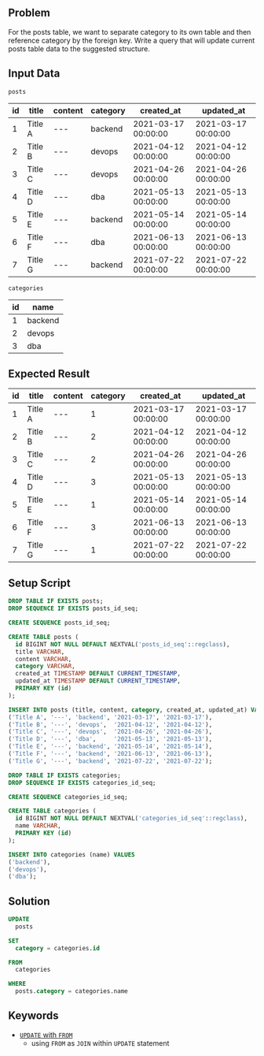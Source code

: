 ## Problem

For the posts table, we want to separate category to its own table and then reference category by the foreign key.
Write a query that will update current posts table data to the suggested structure.


## Input Data

`posts`

| id | title   | content | category | created_at          | updated_at          |
| -- | ------- | ------- | -------- | ------------------- | ------------------- |
| 1  | Title A | ---     | backend  | 2021-03-17 00:00:00 | 2021-03-17 00:00:00 |
| 2  | Title B | ---     | devops   | 2021-04-12 00:00:00 | 2021-04-12 00:00:00 |
| 3  | Title C | ---     | devops   | 2021-04-26 00:00:00 | 2021-04-26 00:00:00 |
| 4  | Title D | ---     | dba      | 2021-05-13 00:00:00 | 2021-05-13 00:00:00 |
| 5  | Title E | ---     | backend  | 2021-05-14 00:00:00 | 2021-05-14 00:00:00 |
| 6  | Title F | ---     | dba      | 2021-06-13 00:00:00 | 2021-06-13 00:00:00 |
| 7  | Title G | ---     | backend  | 2021-07-22 00:00:00 | 2021-07-22 00:00:00 |


`categories`

| id | name
| -- | -------
| 1  | backend
| 2  | devops
| 3  | dba


## Expected Result

| id | title   | content | category | created_at          | updated_at          |
| -- | ------- | ------- | -------- | ------------------- | ------------------- |
| 1  | Title A | ---     | 1        | 2021-03-17 00:00:00 | 2021-03-17 00:00:00 |
| 2  | Title B | ---     | 2        | 2021-04-12 00:00:00 | 2021-04-12 00:00:00 |
| 3  | Title C | ---     | 2        | 2021-04-26 00:00:00 | 2021-04-26 00:00:00 |
| 4  | Title D | ---     | 3        | 2021-05-13 00:00:00 | 2021-05-13 00:00:00 |
| 5  | Title E | ---     | 1        | 2021-05-14 00:00:00 | 2021-05-14 00:00:00 |
| 6  | Title F | ---     | 3        | 2021-06-13 00:00:00 | 2021-06-13 00:00:00 |
| 7  | Title G | ---     | 1        | 2021-07-22 00:00:00 | 2021-07-22 00:00:00 |


## Setup Script

```sql
DROP TABLE IF EXISTS posts;
DROP SEQUENCE IF EXISTS posts_id_seq;

CREATE SEQUENCE posts_id_seq;

CREATE TABLE posts (
  id BIGINT NOT NULL DEFAULT NEXTVAL('posts_id_seq'::regclass),
  title VARCHAR,
  content VARCHAR,
  category VARCHAR,
  created_at TIMESTAMP DEFAULT CURRENT_TIMESTAMP,
  updated_at TIMESTAMP DEFAULT CURRENT_TIMESTAMP,
  PRIMARY KEY (id)
);

INSERT INTO posts (title, content, category, created_at, updated_at) VALUES
('Title A', '---', 'backend', '2021-03-17', '2021-03-17'),
('Title B', '---', 'devops',  '2021-04-12', '2021-04-12'),
('Title C', '---', 'devops',  '2021-04-26', '2021-04-26'),
('Title D', '---', 'dba',     '2021-05-13', '2021-05-13'),
('Title E', '---', 'backend', '2021-05-14', '2021-05-14'),
('Title F', '---', 'backend', '2021-06-13', '2021-06-13'),
('Title G', '---', 'backend', '2021-07-22', '2021-07-22');

DROP TABLE IF EXISTS categories;
DROP SEQUENCE IF EXISTS categories_id_seq;

CREATE SEQUENCE categories_id_seq;

CREATE TABLE categories (
  id BIGINT NOT NULL DEFAULT NEXTVAL('categories_id_seq'::regclass),
  name VARCHAR,
  PRIMARY KEY (id)
);

INSERT INTO categories (name) VALUES
('backend'),
('devops'),
('dba');
```


## Solution

```sql
UPDATE
  posts

SET
  category = categories.id

FROM
  categories

WHERE
  posts.category = categories.name
```


## Keywords

* [`UPDATE` with `FROM`](https://www.postgresql.org/docs/current/sql-update.html)
  * using `FROM` as `JOIN` within `UPDATE` statement
